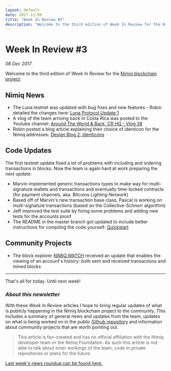 ```yaml
---
layout: default
date: 2017-12-08
title: "Week In Review #3"
description: "Welcome to the third edition of Week In Review for the Nimiq blockchain project."
---
```


# Week In Review #3
*08 Dec 2017*

Welcome to the third edition of *Week In Review* for the [Nimiq blockchain project](https://nimiq.com).

## Nimiq News
* The Luna testnet was updated with bug fixes and new features - Robin detailed the changes here: [Luna Protocol Update 1](https://medium.com/nimiq-network/luna-protocol-update-1-91f16db62f57)
* A vlog of the team arriving back in Costa Rica was posted to the Youtube channel: [Around The World & Back, CR HQ - Vlog 38](https://www.youtube.com/watch?v=fE17LVmHehY)
* Robin posted a blog article explaining their choice of identicon for the Nimiq addresses: [Design Blog 2: Identicons](https://medium.com/nimiq-network/devblog-2-identicons-be50dca91d55)

## Code Updates
The first testnet update fixed a lot of problems with including and ordering transactions in blocks. Now the team is again hard at work preparing the next update:
* Marvin implemented generic transactions types to make way for multi-signature wallets and transactions and eventually time-locked contracts (for payment channels, aka. Bitcoins *Lighting Network*)
* Based off of Marvin's new transaction base class, Pascal is working on multi-signature transactions (based on the Collective-Schnorr algorithm)
* Jeff improved the test suite by fixing some problems and adding new tests for the accounts proof
* The README in the master branch got updated to include better instructions for compiling the code yourself: [Quickstart](https://github.com/nimiq-network/core/blob/master/README.md#quickstart)

## Community Projects
* The block explorer [NIMIQ.WATCH](https://nimiq.watch) received an update that enables the viewing of an account's history: both sent and received transactions and mined blocks

---

That's all for today. Until next week!

### *About this newsletter*

With these *Week In Review* articles I hope to bring regular updates of what is publicly happening in the Nimiq blockchain project to the community. This includes a summary of general news and updates from the team, updates on what is being worked on in the public [Github repository](https://github.com/nimiq-network/core) and information about community projects that are worth pointing out.

> This article is fan-created and has no official affiliation with the Nimiq developer team or the Nimiq Foundation. As such this article is not able to talk about inner workings of the team, code in private repositories or plans for the future.

[Last week's news roundup can be found here.](https://nimiq.watch/news/2017-11-24-week-in-review-1.html)
